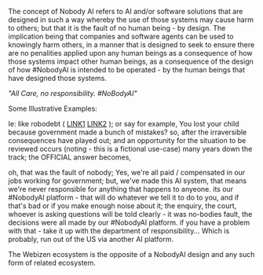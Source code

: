 The concept of Nobody AI refers to AI and/or software solutions that are designed in such a way whereby the use of those systems may cause harm to others; but that it is the fault of no human being - by design.  The implication being that companies and software agents can be used to knowingly harm others, in a manner that is designed to seek to ensure there are no penalities applied upon any human beings as a consequence of how those systems impact other human beings, as a consequence of the design of how #NobodyAI is intended to be operated - by the human beings that have designed those systems. 

*"All Care, no responsibility.  #NoBodyAI"*

Some Illustrative Examples:

Ie: like robodebt ( [LINK1](https://www.abc.net.au/triplej/programs/hack/2030-people-have-died-after-receiving-centrelink-robodebt-notice/10821272) [LINK2](https://robodebt.royalcommission.gov.au/) ); or say for example, You lost your child because government made a bunch of mistakes?  so, after the irraversible consequences have played out; and an opportunity for the situation to be reviewed occurs (noting - this is a fictional use-case) many years down the track;  the OFFICIAL answer becomes, 

oh, that was the fault of nobody; Yes, we're all paid / compensated in our jobs working for government; but, we've made this AI system, that means we're never responsible for anything that happens to anyeone. its our #NobodyAI platform - that will do whatever we tell it to do to you, and if that's bad or if you make enough noise about it; the enquiry, the court, whoever is asking questions will be told clearly - it was no-bodies fault, the decisions were all made by our #NobodyAI platform. if you have a problem with that - take it up with the department of responsibility... Which is probably, run out of the US via another AI platform.


The Webizen ecosystem is the opposite of a NobodyAI design and any such form of related ecosystem.  
